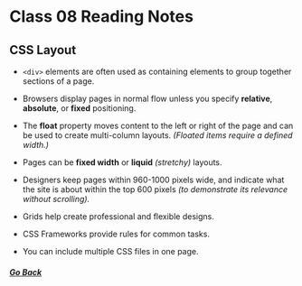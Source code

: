 # Class 08 Reading Notes  

## CSS Layout  

- `<div>` elements are often used as containing elements to group together sections of a page.  
  
- Browsers display pages in normal flow unless you specify **relative**, **absolute**, or **fixed** positioning.  
  
- The **float** property moves content to the left or right of the page and can be used to create multi-column layouts. *(Floated items require a defined width.)*  
  
- Pages can be **fixed width** or **liquid** *(stretchy)* layouts.  
  
- Designers keep pages within 960-1000 pixels wide, and indicate what the site is about within the top 600 pixels *(to demonstrate its relevance without scrolling).*  
  
- Grids help create professional and flexible designs.  
  
- CSS Frameworks provide rules for common tasks.  
  
- You can include multiple CSS files in one page.    

##### [Go Back](code_201_reading_notes.md)